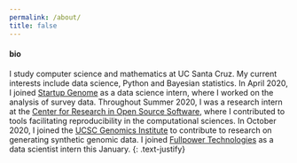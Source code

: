```yaml
---
permalink: /about/
title: false
---
```


#### bio

I study computer science and mathematics at UC Santa Cruz. My current interests 
include data science, Python and Bayesian statistics. 
In April 2020, I joined [Startup Genome](https://startupgenome.com/) as a 
data science intern, where I worked on the analysis of survey data.
Throughout Summer 2020, I was a research intern at the 
[Center for Research in Open Source Software](https://cross.ucsc.edu/), where 
I contributed to tools facilitating reproducibility in the computational sciences. 
In October 2020, I joined the [UCSC Genomics Institute](https://ucscgenomics.soe.ucsc.edu/) 
to contribute to research on generating synthetic genomic data.
I joined [Fullpower Technologies](https://www.fullpower.com/home/business)
 as a data scientist intern this January.
{: .text-justify}